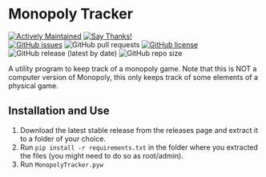 # Monopoly Tracker

[![Actively Maintained](https://img.shields.io/badge/Maintenance%20Level-Actively%20Maintained-green.svg)](https://gist.github.com/cheerfulstoic/d107229326a01ff0f333a1d3476e068d)
[![Say Thanks!](https://img.shields.io/badge/Say%20Thanks-!-1EAEDB.svg)](https://saythanks.io/to/theodorehuadev@gmail.com)  
[![GitHub issues](https://img.shields.io/github/issues/TheodoreHua/MonopolyTracker)](https://github.com/TheodoreHua/MonopolyTracker/issues)
![GitHub pull requests](https://img.shields.io/github/issues-pr/TheodoreHua/MonopolyTracker)
[![GitHub license](https://img.shields.io/github/license/TheodoreHua/MonopolyTracker)](https://github.com/TheodoreHua/MonopolyTracker/blob/master/LICENSE)
![GitHub release (latest by date)](https://img.shields.io/github/v/release/TheodoreHua/MonopolyTracker)
![GitHub repo size](https://img.shields.io/github/repo-size/TheodoreHua/MonopolyTracker)

A utility program to keep track of a monopoly game. Note that this is NOT a computer version of Monopoly, this only
keeps track of some elements of a physical game.

## Installation and Use

1. Download the latest stable release from the releases page and extract it to a folder of your choice.
2. Run `pip install -r requirements.txt` in the folder where you extracted the files (you might need to do so as
   root/admin).
3. Run `MonopolyTracker.pyw`
